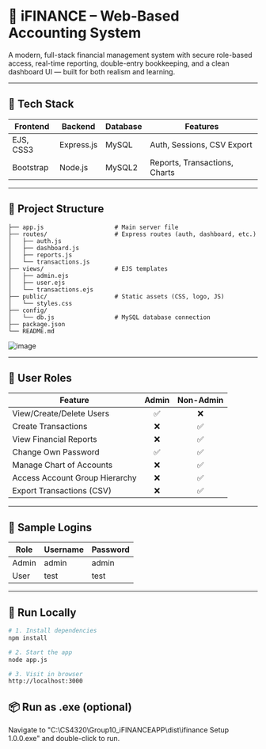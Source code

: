 # 💼 iFINANCE – Web-Based Accounting System

A modern, full-stack financial management system with secure role-based access, real-time reporting, double-entry bookkeeping, and a clean dashboard UI — built for both realism and learning.

---

## 🚀 Tech Stack

| Frontend   | Backend     | Database | Features                       |
|------------|-------------|----------|--------------------------------|
| EJS, CSS3  | Express.js  | MySQL    | Auth, Sessions, CSV Export     |
| Bootstrap  | Node.js     | MySQL2   | Reports, Transactions, Charts  |

---

## 📂 Project Structure

```
├── app.js                    # Main server file
├── routes/                   # Express routes (auth, dashboard, etc.)
│   ├── auth.js
│   ├── dashboard.js
│   ├── reports.js
│   └── transactions.js
├── views/                    # EJS templates
│   ├── admin.ejs
│   ├── user.ejs
│   └── transactions.ejs
├── public/                   # Static assets (CSS, logo, JS)
│   └── styles.css
├── config/
│   └── db.js                 # MySQL database connection
├── package.json
└── README.md
```
![image](https://github.com/user-attachments/assets/8ac788b3-32d0-46b0-9b4d-7827426bbab3)


---

## 👥 User Roles

| Feature                           | Admin | Non-Admin |
|----------------------------------|:-----:|:---------:|
| View/Create/Delete Users         | ✅    | ❌       |
| Create Transactions              | ❌    | ✅       |
| View Financial Reports           | ❌    | ✅       |
| Change Own Password              | ✅    | ✅       |
| Manage Chart of Accounts         | ❌    | ✅       |
| Access Account Group Hierarchy   | ❌    | ✅       |
| Export Transactions (CSV)        | ❌    | ✅       |

---

## 🧪 Sample Logins

| Role  | Username | Password  |
|-------|----------|-----------|
| Admin | admin    | admin     |
| User  | test     | test      |

---

## 🔧 Run Locally

```bash
# 1. Install dependencies
npm install

# 2. Start the app
node app.js

# 3. Visit in browser
http://localhost:3000
```

## 📦 Run as .exe (optional)

Navigate to "C:\CS4320\Group10_iFINANCEAPP\dist\ifinance Setup 1.0.0.exe" and double-click to run.

